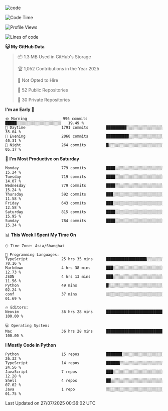 
<!--
**liuyaanng/liuyaanng** is a ✨ _special_ ✨ repository because its `README.md` (this file) appears on your GitHub profile.

Here are some ideas to get you started:

- 🔭 I’m currently working on ...
- 🌱 I’m currently learning ...
- 👯 I’m looking to collaborate on ...
- 🤔 I’m looking for help with ...
- 💬 Ask me about ...
- 📫 How to reach me: ...
- 😄 Pronouns: ...
- ⚡ Fun fact: ...
-->


![code](https://cdn.jsdelivr.net/gh/liuyaanng/liuyaanng@1.0/code.gif) 

<!--START_SECTION:waka-->
![Code Time](http://img.shields.io/badge/Code%20Time-1%2C729%20hrs%2042%20mins-blue)

![Profile Views](http://img.shields.io/badge/Profile%20Views-0-blue)

![Lines of code](https://img.shields.io/badge/From%20Hello%20World%20I%27ve%20Written-26.3%20million%20lines%20of%20code-blue)

**🐱 My GitHub Data** 

> 📦 1.3 MB Used in GitHub's Storage 
 > 
> 🏆 1,052 Contributions in the Year 2025
 > 
> 🚫 Not Opted to Hire
 > 
> 📜 52 Public Repositories 
 > 
> 🔑 30 Private Repositories 
 > 
**I'm an Early 🐤** 

```text
🌞 Morning                996 commits         █████░░░░░░░░░░░░░░░░░░░░   19.49 % 
🌆 Daytime                1791 commits        █████████░░░░░░░░░░░░░░░░   35.04 % 
🌃 Evening                2060 commits        ██████████░░░░░░░░░░░░░░░   40.31 % 
🌙 Night                  264 commits         █░░░░░░░░░░░░░░░░░░░░░░░░   05.17 % 
```
📅 **I'm Most Productive on Saturday** 

```text
Monday                   779 commits         ████░░░░░░░░░░░░░░░░░░░░░   15.24 % 
Tuesday                  719 commits         ████░░░░░░░░░░░░░░░░░░░░░   14.07 % 
Wednesday                779 commits         ████░░░░░░░░░░░░░░░░░░░░░   15.24 % 
Thursday                 592 commits         ███░░░░░░░░░░░░░░░░░░░░░░   11.58 % 
Friday                   643 commits         ███░░░░░░░░░░░░░░░░░░░░░░   12.58 % 
Saturday                 815 commits         ████░░░░░░░░░░░░░░░░░░░░░   15.95 % 
Sunday                   784 commits         ████░░░░░░░░░░░░░░░░░░░░░   15.34 % 
```


📊 **This Week I Spent My Time On** 

```text
🕑︎ Time Zone: Asia/Shanghai

💬 Programming Languages: 
TypeScript               25 hrs 35 mins      ██████████████████░░░░░░░   70.16 % 
Markdown                 4 hrs 38 mins       ███░░░░░░░░░░░░░░░░░░░░░░   12.73 % 
JSON                     4 hrs 13 mins       ███░░░░░░░░░░░░░░░░░░░░░░   11.56 % 
Python                   49 mins             █░░░░░░░░░░░░░░░░░░░░░░░░   02.24 % 
conf                     37 mins             ░░░░░░░░░░░░░░░░░░░░░░░░░   01.69 % 

🔥 Editors: 
Neovim                   36 hrs 28 mins      █████████████████████████   100.00 % 

💻 Operating System: 
Mac                      36 hrs 28 mins      █████████████████████████   100.00 % 
```

**I Mostly Code in Python** 

```text
Python                   15 repos            ███████░░░░░░░░░░░░░░░░░░   26.32 % 
TypeScript               14 repos            ██████░░░░░░░░░░░░░░░░░░░   24.56 % 
JavaScript               7 repos             ███░░░░░░░░░░░░░░░░░░░░░░   12.28 % 
Shell                    4 repos             ██░░░░░░░░░░░░░░░░░░░░░░░   07.02 % 
Java                     1 repo              ░░░░░░░░░░░░░░░░░░░░░░░░░   01.75 % 
```




 Last Updated on 27/07/2025 00:36:02 UTC
<!--END_SECTION:waka-->
